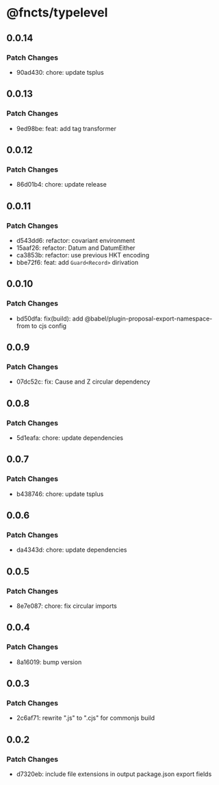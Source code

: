 # @fncts/typelevel

## 0.0.14

### Patch Changes

- 90ad430: chore: update tsplus

## 0.0.13

### Patch Changes

- 9ed98be: feat: add tag transformer

## 0.0.12

### Patch Changes

- 86d01b4: chore: update release

## 0.0.11

### Patch Changes

- d543dd6: refactor: covariant environment
- 15aaf26: refactor: Datum and DatumEither
- ca3853b: refactor: use previous HKT encoding
- bbe72f6: feat: add `Guard<Record>` dirivation

## 0.0.10

### Patch Changes

- bd50dfa: fix(build): add @babel/plugin-proposal-export-namespace-from to cjs config

## 0.0.9

### Patch Changes

- 07dc52c: fix: Cause and Z circular dependency

## 0.0.8

### Patch Changes

- 5d1eafa: chore: update dependencies

## 0.0.7

### Patch Changes

- b438746: chore: update tsplus

## 0.0.6

### Patch Changes

- da4343d: chore: update dependencies

## 0.0.5

### Patch Changes

- 8e7e087: chore: fix circular imports

## 0.0.4

### Patch Changes

- 8a16019: bump version

## 0.0.3

### Patch Changes

- 2c6af71: rewrite ".js" to ".cjs" for commonjs build

## 0.0.2

### Patch Changes

- d7320eb: include file extensions in output package.json export fields
